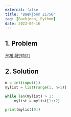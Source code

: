 ```yaml
---
external: false
title: "Baekjoon 21756"
tag: [Baekjoon, Python]
date: 2023-04-16
---
```


## 1. Problem

[문제 확인하기](https://www.acmicpc.net/problem/21756)

## 2. Solution

```python
n = int(input())
mylist = list(range(1, n+1))

while len(mylist) > 1:
    mylist = mylist[1::2]

print(mylist[0])
```

